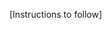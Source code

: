 [Instructions to follow]

<!--put guidance on jupyter notebooks
- via notebooks.azure.com
- via DSVM in AML
- (locally)
-->
